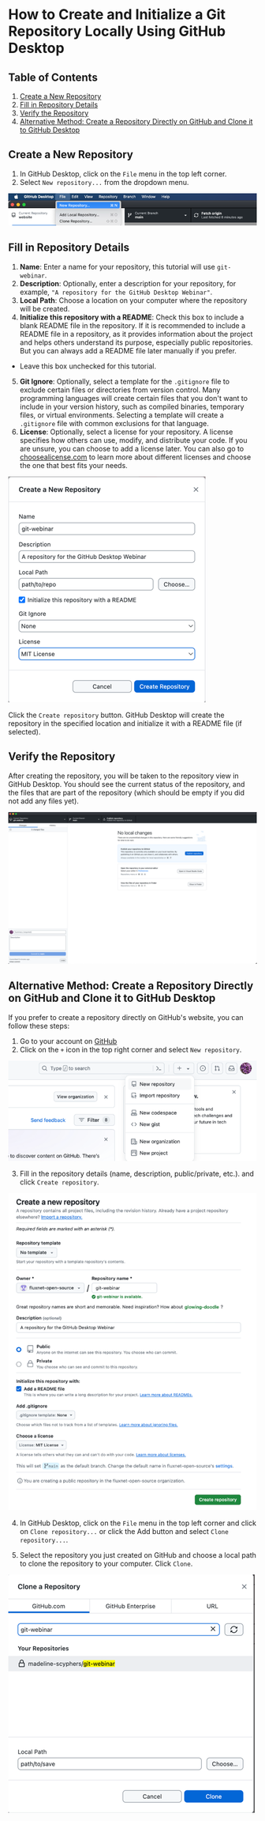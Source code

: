 # How to Create and Initialize a Git Repository Locally Using GitHub Desktop

## Table of Contents

1. [Create a New Repository](#create-a-new-repository)
1. [Fill in Repository Details](#fill-in-repository-details)
1. [Verify the Repository](#verify-the-repository)
1. [Alternative Method: Create a Repository Directly on GitHub and Clone it to GitHub Desktop](#alternative-method-create-a-repository-directly-on-github-and-clone-it-to-github-desktop)

## Create a New Repository

1. In GitHub Desktop, click on the `File` menu in the top left corner.
2. Select `New repository...` from the dropdown menu.

![Image: New repository menu location](fig/new-repo-menu.png)

## Fill in Repository Details

1. **Name**: Enter a name for your repository, this tutorial will use `git-webinar`.
2. **Description**: Optionally, enter a description for your repository, for example, `"A repository for the GitHub Desktop Webinar"`.
3. **Local Path**: Choose a location on your computer where the repository will be created.
4. **Initialize this repository with a README**: Check this box to include a blank README file in the repository. If it is recommended to include a README file in a repository, as it provides information about the project and helps others understand its purpose, especially public repositories. But you can always add a README file later manually if you prefer.
  - Leave this box unchecked for this tutorial.
5. **Git Ignore**: Optionally, select a template for the `.gitignore` file to exclude certain files or directories from version control. Many programming languages will create certain files that you don't want to include in your version history, such as compiled binaries, temporary files, or virtual environments. Selecting a template will create a `.gitignore` file with common exclusions for that language.
6. **License**: Optionally, select a license for your repository. A license specifies how others can use, modify, and distribute your code. If you are unsure, you can choose to add a license later. You can also go to [choosealicense.com](https://choosealicense.com/) to learn more about different licenses and choose the one that best fits your needs.

![Image: New repository menu](fig/new-repo.png)

Click the `Create repository` button. GitHub Desktop will create the repository in the specified location and initialize it with a README file (if selected).

## Verify the Repository

After creating the repository, you will be taken to the repository view in GitHub Desktop. You should see the current status of the repository, and the files that are part of the repository (which should be empty if you did not add any files yet).

![Image: new repository desktop overview](fig/desktop-overview.png)


## Alternative Method: Create a Repository Directly on GitHub and Clone it to GitHub Desktop

If you prefer to create a repository directly on GitHub's website, you can follow these steps:

1. Go to your account on [GitHub](https://github.com)
2. Click on the `+` icon in the top right corner and select `New repository`.

![Image: location on Github of where to create a new repo](fig/github-new-repo-location.png)

3. Fill in the repository details (name, description, public/private, etc.). and click `Create repository`.

![Image: new repo details](fig/github-new-repo.png)

4. In GitHub Desktop, click on the `File` menu in the top left corner and click on `Clone repository...` or click the Add button and select `Clone repository...`.

5. Select the repository you just created on GitHub and choose a local path to clone the repository to your computer. Click `Clone`.

![Image: Github desktop cloning menu to clone a repo](fig/desktop-clone-self-repo.png)
